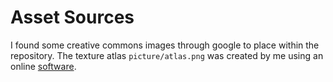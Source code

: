 # Asset Sources

I found some creative commons images through google to place within the
repository. The texture atlas `picture/atlas.png` was created by me using an
online [software](https://pixelart.com).